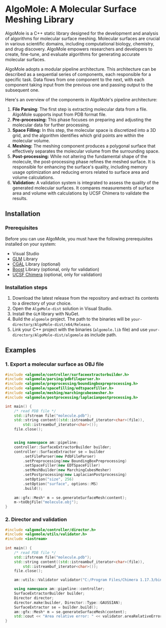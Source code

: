 ﻿# AlgoMole:  A Molecular Surface Meshing Library

AlgoMole is a C++ static library designed for the development and analysis of algorithms for molecular surface meshing. Molecular surfaces are crucial in various scientific domains, including computational biology, chemistry, and drug discovery. AlgoMole empowers researchers and developers to create, fine-tune, and evaluate algorithms for generating accurate molecular surfaces.

AlgoMole adopts a modular pipeline architecture. This architecture can be described as a sequential series of components, each responsible for a specific task. Data flows from one component to the next, with each component taking input from the previous one and passing output to the subsequent one.

Here's an overview of the components in AlgoMole's pipeline architecture:

 1. **File Parsing**: The first step is extracting molecular data from a file. AlgoMole supports input from PDB format file.
 2.  **Pre-processing:** This phase focuses on preparing and adjusting the molecular data for further processing.
 3.  **Space Filling:** In this step, the molecular space is discretized into a 3D grid, and the algorithm identifies which grid points are within the molecular volume.
 4.  **Meshing:** The meshing component produces a polygonal surface that effectively separates the molecular volume from the surrounding space.
 5.  **Post-processing:** While not altering the fundamental shape of the molecule, the post-processing phase refines the meshed surface. It is responsible for enhancing the surface's quality, including memory usage optimization and reducing errors related to surface area and volume calculations.
 6.  **Validation:** A validation system is integrated to assess the quality of the generated molecular surfaces. It compares measurements of surface area and volume with calculations by UCSF Chimera to validate the results.

## Installation

### Prerequisites

Before you can use AlgoMole, you must have the following prerequisites installed on your system:

-   Visual Studio
-   [GLM](https://github.com/g-truc/glm) Library
-   [CGAL](https://www.cgal.org/) Library (optional)
-   [Boost](https://www.boost.org/doc/libs/1_83_0/index.html) Library (optional, only for validation)
-   [UCSF Chimera](https://www.cgl.ucsf.edu/chimera/) (optional, only for validation)

### Installation steps

1. Download the latest release from the repository and extract its contents to a directory of your choice.
2. Open the `AlgoMole-dist` solution in Visual Studio.
3. Install the `GLM` library with NuGet. 
4. Build the `algomole` project. The path to the binaries will be `your-directory/AlgoMole-dist/x64/Release`.
5. Link your C++ project with the binaries (`algomole.lib` file) and use `your-directory/AlgoMole-dist/algomole` as include path.

## Examples

### 1. Export a molecular surface as OBJ file
```c++
#include <algomole/controller/surfaceextractorbuilder.h>
#include <algomole/parsing/pdbfileparser.h>
#include <algomole/preprocessing/boundingboxpreprocessing.h>
#include <algomole/spacefilling/edtspacefiller.h>
#include <algomole/meshing/marchingcubesmesher.h>
#include <algomole/postprocessing/laplacianpostprocessing.h>

int main() {
    /* read PDB file */
    std::ifstream file("molecule.pdb");
    std::string content((std::istreambuf_iterator<char>(file)),
        std::istreambuf_iterator<char>());
    file.close();


    using namespace am::pipeline;
    controller::SurfaceExtractorBuilder builder;
    controller::SurfaceExtractor se = builder
        .setFileParser(new PdbFileParser)
        .setPreprocessing(new BoundingBoxPreprocessing)
        .setSpaceFiller(new EDTSpaceFiller)
        .setMeshBuilder(new MarchingCubesMesher)
        .setPostprocessing(new LaplacianPostprocessing)
        .setOption("size", 256)
        .setOption("surface", options::MS)
        .build();
    
    am::gfx::Mesh* m = se.generateSurfaceMesh(content);
    m->toObjFile("molecule.obj");
}
```
### 2. Director and validation

```c++
#include <algomole/controller/director.h>
#include <algomole/utils/validator.h>
#include <iostream>
    
int main() {
    /* read PDB file */
    std::ifstream file("molecule.pdb");
    std::string content((std::istreambuf_iterator<char>(file)),
        std::istreambuf_iterator<char>());
    file.close();

    am::utils::Validator validator("C:/Program Files/Chimera 1.17.3/bin");

    using namespace am::pipeline::controller;
    SurfaceExtractorBuilder builder;
    Director director;
    director.make(builder, Director::Type::GAUSSIAN);
    SurfaceExtractor se = builder.build();
    am::gfx::Mesh* m = se.generateSurfaceMesh(content);
    std::cout << "Area relative error: " << validator.areaRelativeError(content, m) * 100. << "%\n"; 
}
```
